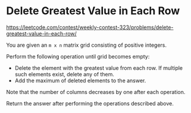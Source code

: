 # Delete Greatest Value in Each Row

https://leetcode.com/contest/weekly-contest-323/problems/delete-greatest-value-in-each-row/

You are given an `m x n` matrix grid consisting of positive integers.

Perform the following operation until grid becomes empty:

- Delete the element with the greatest value from each row. If multiple such elements exist, delete any of them.
- Add the maximum of deleted elements to the answer.

Note that the number of columns decreases by one after each operation.

Return the answer after performing the operations described above.
